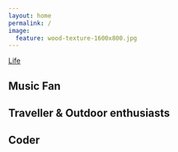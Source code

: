 ```yaml
---
layout: home
permalink: /
image:
  feature: wood-texture-1600x800.jpg
---
```


<div class="tiles">

<div class="tile">
  <!--<h2 class="post-title">Gamer</h2>-->
  <a class="post-title" href="/blogs">Life</a>
  <!--<p class="post-excerpt">Takes advantage of native Sass support and data files to make customizing your site easier.</p>-->
</div><!-- /.tile -->

<div class="tile">
  <h2 class="post-title">Music Fan</h2>
  <!--<p class="post-excerpt">Designed to put the focus on you and your writing. Headers, navigation, sidebars, and footers have been purposely deemphasized.</p>-->
</div><!-- /.tile -->

<div class="tile">
  <h2 class="post-title">Traveller & Outdoor enthusiasts</h2>
  <!--<p class="post-excerpt">Packed with layouts and modules. Include Disqus comments, social sharing buttons, and table of contents on one or all pages.</p>-->
</div><!-- /.tile -->

<div class="tile">
  <h2 class="post-title">Coder</h2>
  <!--<p class="post-excerpt">Compatible with popular libraries like <a href="http://bourbon.io">Bourbon</a>, <a href="http://neat.bourbon.io/">Neat</a>, and <a href="http://github.com/octopress/octopress">Octopress</a> to help build and deploy your site with ease.</p>-->
</div><!-- /.tile -->

</div><!-- /.tiles -->
